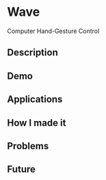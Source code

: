 # Wave
Computer Hand-Gesture Control 

## Description

## Demo

## Applications

## How I made it

## Problems

## Future
